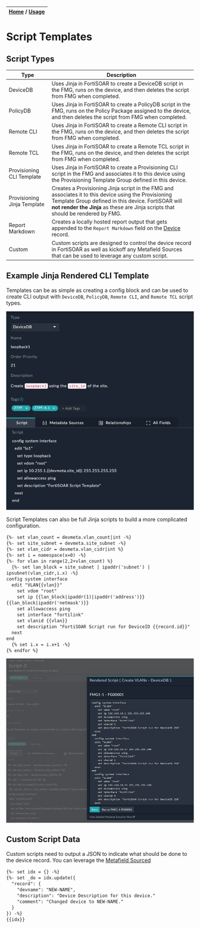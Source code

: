 | [Home](../../README.md) / [Usage](../usage.md) |
|------------------------------------------------|

# Script Templates

## Script Types

| Type | Description | 
| ---- | ----------- |
| DeviceDB | Uses Jinja in FortiSOAR to create a DeviceDB script in the FMG, runs on the device, and then deletes the script from FMG when completed. | 
| PolicyDB | Uses Jinja in FortiSOAR to create a PolicyDB script in the FMG, runs on the Policy Package assigned to the device, and then deletes the script from FMG when completed. | 
| Remote CLI | Uses Jinja in FortiSOAR to create a Remote CLI script in the FMG, runs on the device, and then deletes the script from FMG when completed. |
| Remote TCL | Uses Jinja in FortiSOAR to create a Remote TCL script in the FMG, runs on the device, and then deletes the script from FMG when completed. |
| Provisioning CLI Template | Uses Jinja in FortiSOAR to create a Provisioning CLI script in the FMG and associates it to this device using the Provisioning Template Group defined in this device. | 
| Provisioning Jinja Template | Creates a Provisioning Jinja script in the FMG and associates it to this device using the Provisioning Template Group defined in this device. FortiSOAR will **not render the Jinja** as these are Jinja scripts that should be rendered by FMG. |
| Report Markdown | Creates a locally hosted report output that gets appended to the `Report Markdown` field on the [Device](./devices.md) record.  | 
| Custom | Custom scripts are designed to control the device record in FortiSOAR as well as kickoff any Metafield Sources that can be used to leverage any custom script. | 

## Example Jinja Rendered CLI Template

Templates can be as simple as creating a config block and can be used to create CLI output with `DeviceDB`, `PolicyDB`, `Remote CLI`, and `Remote TCL` script types. 

![](../res/modules/script-template-example1.png)

Script Templates can also be full Jinja scripts to build a more complicated configuration.

```
{%- set vlan_count = devmeta.vlan_count|int -%}
{%- set site_subnet = devmeta.site_subnet -%}
{%- set vlan_cidr = devmeta.vlan_cidr|int %}
{%- set i = namespace(x=0) -%}
{%- for vlan in range(2,2+vlan_count) %}
  {%- set lan_block = site_subnet | ipaddr('subnet') | ipsubnet(vlan_cidr,i.x) -%}
config system interface
  edit "VLAN{{vlan}}"
    set vdom "root"
    set ip {{lan_block|ipaddr(1)|ipaddr('address')}} {{lan_block|ipaddr('netmask')}}
    set allowaccess ping
    set interface "fortilink"
    set vlanid {{vlan}}
    set description "FortiSOAR Script run for DeviceID {{record.id}}"
  next
end
  {% set i.x = i.x+1 -%}
{% endfor %}
```

![](../res/modules/script-template-example2.png)

## Custom Script Data

Custom scripts need to output a JSON to indicate what should be done to the device record. You can leverage the [Metafield Sourced](../usage/jinja_rendering_with_metafield_sources.md)

```
{%- set idx = {} -%}
{%- set _do = idx.update({
  "record": {
    "devname": "NEW-NAME",
    "description": "Device Description for this device."
    "comment": "Changed device to NEW-NAME."
  }
}) -%}
{{idx}}
```
